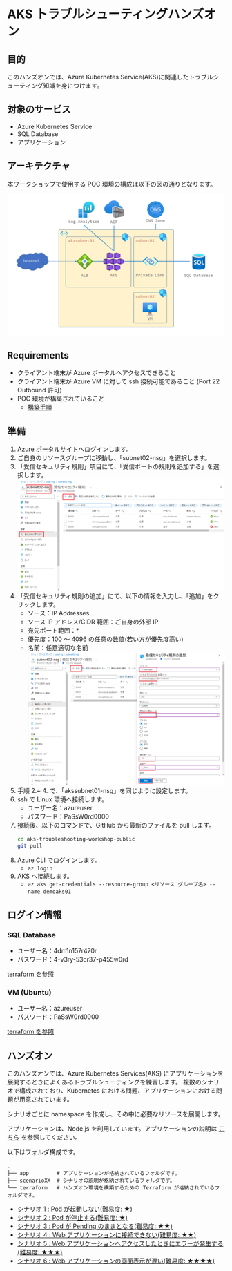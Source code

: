 # AKS トラブルシューティングハンズオン

## 目的

このハンズオンでは、Azure Kubernetes Service(AKS)に関連したトラブルシューティング知識を身につけます。

## 対象のサービス

- Azure Kubernetes Service
- SQL Database
- アプリケーション

## アーキテクチャ

本ワークショップで使用する POC 環境の構成は以下の図の通りとなります。

![](./images/構成図.png)

## Requirements

+ クライアント端末が Azure ポータルへアクセスできること
+ クライアント端末が Azure VM に対して ssh 接続可能であること (Port 22 Outbound 許可)
+ POC 環境が構築されていること
  + [構築手順](/terraform/README.md)

## 準備

1. [Azure ポータルサイト](https://portal.azure.com/)へログインします。
2. ご自身のリソースグループに移動し、「subnet02-nsg」を選択します。
3. 「受信セキュリティ規則」項目にて、「受信ポートの規則を追加する」を選択します。
   ![](images/NSG01.png)
4. 「受信セキュリティ規則の追加」にて、以下の情報を入力し、「追加」をクリックします。
   - ソース：IP Addresses
   - ソース IP アドレス/CIDR 範囲：ご自身の外部 IP
   - 宛先ポート範囲：*
   - 優先度：100 ～ 4096 の任意の数値(若い方が優先度高い)
   - 名前：任意適切な名前
   ![](images/NSG02.png)
5. 手順 2.~ 4. で、「akssubnet01-nsg」を同じように設定します。
6. ssh で Linux 環境へ接続します。
   - ユーザー名：azureuser
   - パスワード：PaSsW0rd0000
7. 接続後、以下のコマンドで、GitHub から最新のファイルを pull します。
   ```bash
   cd aks-troubleshooting-workshop-public
   git pull
   ```
8. Azure CLI でログインします。
   - `az login`
9. AKS へ接続します。
   - `az aks get-credentials --resource-group <リソース グループ名> --name demoaks01`

## ログイン情報

### SQL Database

- ユーザー名：4dm1n157r470r
- パスワード：4-v3ry-53cr37-p455w0rd

[terraform を参照](/terraform/modules/SQLServer/main.tf)

### VM (Ubuntu)

- ユーザー名：azureuser
- パスワード：PaSsW0rd0000

[terraform を参照](/terraform/modules/VirtualMachine/variables.tf)

## ハンズオン

このハンズオンでは、Azure Kubernetes Services(AKS) にアプリケーションを展開するときによくあるトラブルシューティングを練習します。
複数のシナリオで構成されており、Kubernetes における問題、アプリケーションにおける問題が用意されています。

シナリオごとに namespace を作成し、その中に必要なリソースを展開します。

アプリケーションは、Node.js を利用しています。アプリケーションの説明は [こちら](/app) を参照してください。

以下はフォルダ構成です。

```
.
├── app         # アプリケーションが格納されているフォルダです。
├── scenarioXX  # シナリオの説明が格納されているフォルダです。
└── terraform   # ハンズオン環境を構築するための Terraform が格納されているフォルダです。
```

- [シナリオ 1 : Pod が起動しない(難易度: ★)](/scenario01/)
- [シナリオ 2 : Pod が停止する(難易度: ★)](/scenario02/)
- [シナリオ 3 : Pod が Pending のままとなる(難易度: ★★)](/scenario03/)
- [シナリオ 4 : Web アプリケーションに接続できない(難易度: ★★)](/scenario03/)
- [シナリオ 5 : Web アプリケーションへアクセスしたときにエラーが発生する(難易度: ★★★)](/scenario05/)
- [シナリオ 6 : Web アプリケーションの画面表示が遅い(難易度: ★★★★)](/scenario06/)

